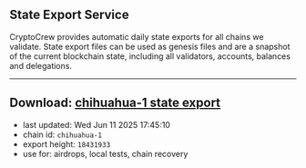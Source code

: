## State Export Service
CryptoCrew provides automatic daily state exports for all chains we validate. State export files can be used as genesis files and are a snapshot of the current blockchain state, including all validators, accounts, balances and delegations.

---
**Download: [chihuahua-1 state export](https://dl-eu2.ccvalidators.com/SERVICE/chihuahua/chihuahua-1_export_18431933.json)**
---

- last updated: Wed Jun 11 2025 17:45:10
- chain id: `chihuahua-1`
- export height: `18431933`
- use for: airdrops, local tests, chain recovery
